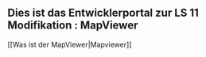 ## Dies ist das Entwicklerportal zur LS 11 Modifikation : MapViewer

[[Was ist der MapViewer|Mapviewer]]